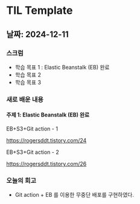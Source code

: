 # TIL Template

## 날짜: 2024-12-11

### 스크럼
- 학습 목표 1 : Elastic Beanstalk (EB) 완료
- 학습 목표 2
- 학습 목표 3

### 새로 배운 내용
#### 주제 1: Elastic Beanstalk (EB) 완료
EB+S3+Git action - 1

https://rogersddt.tistory.com/24

EB+S3+Git action - 2

https://rogersddt.tistory.com/26



### 오늘의 회고
- Git action + EB 를 이용한 무중단 배포를 구현하였다.
